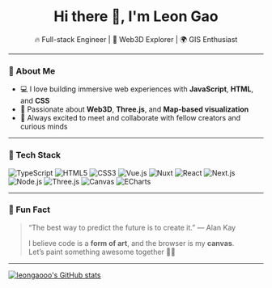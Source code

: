 <h1 align="center">Hi there 👋, I'm Leon Gao</h1>

<p align="center">
  🔥 Full-stack Engineer | 🚀 Web3D Explorer | 🌍 GIS Enthusiast  
</p>

---

### 🚀 About Me

- 💻 I love building immersive web experiences with **JavaScript**, **HTML**, and **CSS**
- 🎯 Passionate about **Web3D**, **Three.js**, and **Map-based visualization**
- 🤝 Always excited to meet and collaborate with fellow creators and curious minds

---

### 🧰 Tech Stack

![TypeScript](https://img.shields.io/badge/-TypeScript-3178C6?style=flat&logo=typescript&logoColor=white)
![HTML5](https://img.shields.io/badge/-HTML5-E34F26?style=flat&logo=html5&logoColor=white)
![CSS3](https://img.shields.io/badge/-CSS3-1572B6?style=flat&logo=css3)
![Vue.js](https://img.shields.io/badge/-Vue.js-12261e?style=flat&logo=vue.js)
![Nuxt](https://img.shields.io/badge/-Nuxt-00C58E?style=flat&logo=nuxt.js)
![React](https://img.shields.io/badge/-React-61DAFB?style=flat&logo=react&logoColor=white)
![Next.js](https://img.shields.io/badge/-Next.js-000000?style=flat&logo=next.js&logoColor=white)
![Node.js](https://img.shields.io/badge/-Node.js-339933?style=flat&logo=node.js&logoColor=white)
![Three.js](https://img.shields.io/badge/-Three.js-000000?style=flat&logo=three.js)
![Canvas](https://img.shields.io/badge/-Canvas-F05032?style=flat&logo=html5&logoColor=white)
![ECharts](https://img.shields.io/badge/-ECharts-AA344D?style=flat&logo=apache-echarts&logoColor=white)

---

### 🌟 Fun Fact

> “The best way to predict the future is to create it.” — Alan Kay  
>  
> I believe code is a **form of art**, and the browser is my **canvas**.  
> Let’s paint something awesome together 🎨✨

---

[![leongaooo's GitHub stats](https://github-readme-stats.vercel.app/api?username=leongaooo&show_icons=true&theme=radical)](https://github.com/anuraghazra/github-readme-stats)


